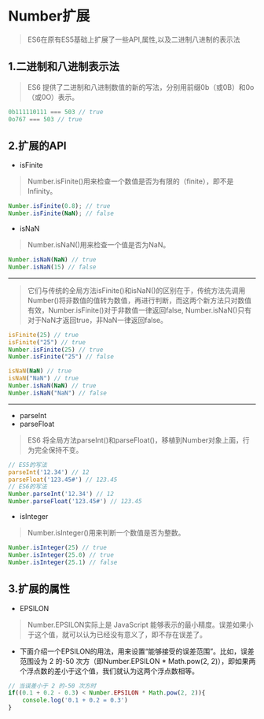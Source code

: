 # Number扩展
> ES6在原有ES5基础上扩展了一些API,属性,以及二进制八进制的表示法

## 1.二进制和八进制表示法
> ES6 提供了二进制和八进制数值的新的写法，分别用前缀0b（或0B）和0o（或0O）表示。
```javascript
0b111110111 === 503 // true
0o767 === 503 // true
```

## 2.扩展的API

- isFinite
> Number.isFinite()用来检查一个数值是否为有限的（finite），即不是Infinity。
```javascript
Number.isFinite(0.8); // true
Number.isFinite(NaN); // false
```

- isNaN
> Number.isNaN()用来检查一个值是否为NaN。
```javascript
Number.isNaN(NaN) // true
Number.isNaN(15) // false
```
---
> 它们与传统的全局方法isFinite()和isNaN()的区别在于，传统方法先调用Number()将非数值的值转为数值，再进行判断，而这两个新方法只对数值有效，Number.isFinite()对于非数值一律返回false, Number.isNaN()只有对于NaN才返回true，非NaN一律返回false。
```javascript
isFinite(25) // true
isFinite("25") // true
Number.isFinite(25) // true
Number.isFinite("25") // false

isNaN(NaN) // true
isNaN("NaN") // true
Number.isNaN(NaN) // true
Number.isNaN("NaN") // false
```
---

- parseInt
- parseFloat
> ES6 将全局方法parseInt()和parseFloat()，移植到Number对象上面，行为完全保持不变。
```javascript
// ES5的写法
parseInt('12.34') // 12
parseFloat('123.45#') // 123.45
// ES6的写法
Number.parseInt('12.34') // 12
Number.parseFloat('123.45#') // 123.45
```

- isInteger
> Number.isInteger()用来判断一个数值是否为整数。
```javascript
Number.isInteger(25) // true
Number.isInteger(25.0) // true
Number.isInteger(25.1) // false
```

## 3.扩展的属性
- EPSILON
> Number.EPSILON实际上是 JavaScript 能够表示的最小精度。误差如果小于这个值，就可以认为已经没有意义了，即不存在误差了。

- 下面介绍一个EPSILON的用法，用来设置“能够接受的误差范围”。比如，误差范围设为 2 的-50 次方（即Number.EPSILON * Math.pow(2, 2)），即如果两个浮点数的差小于这个值，我们就认为这两个浮点数相等。
```javascript
// 当误差小于 2 的-50 次方时
if((0.1 + 0.2 - 0.3) < Number.EPSILON * Math.pow(2, 2)){
    console.log('0.1 + 0.2 = 0.3')
}
```

